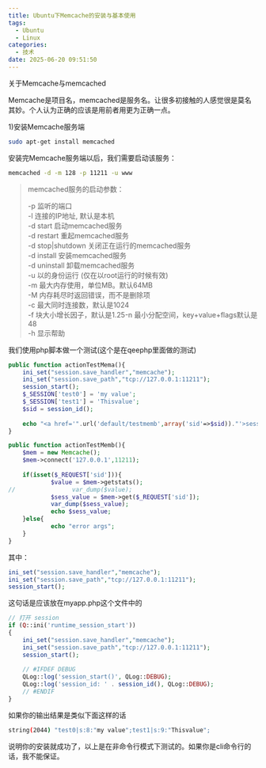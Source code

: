 ```yaml
---
title: Ubuntu下Memcache的安装与基本使用
tags:
  - Ubuntu
  - Linux
categories:
  - 技术
date: 2025-06-20 09:51:50
---
```


关于Memcache与memcached

Memcache是项目名，memcached是服务名。让很多初接触的人感觉很是莫名其妙。个人认为正确的应该是用前者用更为正确一点。

1)安装Memcache服务端

```bash
sudo apt-get install memcached
```

安装完Memcache服务端以后，我们需要启动该服务：

```bash
memcached -d -m 128 -p 11211 -u www
```

> memcached服务的启动参数：
>
> -p 监听的端口  
> -l 连接的IP地址, 默认是本机  
> -d start 启动memcached服务  
> -d restart 重起memcached服务  
> -d stop|shutdown 关闭正在运行的memcached服务  
> -d install 安装memcached服务  
> -d uninstall 卸载memcached服务  
> -u 以的身份运行 (仅在以root运行的时候有效)  
> -m 最大内存使用，单位MB。默认64MB  
> -M 内存耗尽时返回错误，而不是删除项  
> -c 最大同时连接数，默认是1024  
> -f 块大小增长因子，默认是1.25-n 最小分配空间，key+value+flags默认是48  
> -h 显示帮助

我们使用php脚本做一个测试(这个是在qeephp里面做的测试)

```php
public function actionTestMema(){
    ini_set("session.save_handler","memcache");
    ini_set("session.save_path","tcp://127.0.0.1:11211");
    session_start();
    $_SESSION['test0'] = 'my value';
    $_SESSION['test1'] = 'Thisvalue';
    $sid = session_id();
    
    echo "<a href='".url('default/testmemb',array('sid'=>$sid))."'>session</a>";
}

public function actionTestMemb(){
    $mem = new Memcache();
    $mem->connect('127.0.0.1',11211);
    
    if(isset($_REQUEST['sid'])){
            $value = $mem->getstats();
//                var_dump($value);
            $sess_value = $mem->get($_REQUEST['sid']);
            var_dump($sess_value);
            echo $sess_value;
    }else{
            echo "error args";
    }
}
```

其中：

```php
ini_set("session.save_handler","memcache");
ini_set("session.save_path","tcp://127.0.0.1:11211");
session_start();
```

这句话是应该放在myapp.php这个文件中的

```php
// 打开 session
if (Q::ini('runtime_session_start'))
{
	ini_set("session.save_handler","memcache");
	ini_set("session.save_path","tcp://127.0.0.1:11211");
	session_start();
	            
	// #IFDEF DEBUG
	QLog::log('session_start()', QLog::DEBUG);
	QLog::log('session_id: ' . session_id(), QLog::DEBUG);
	// #ENDIF
}
```

如果你的输出结果是类似下面这样的话

```bash
string(2044) "test0|s:8:"my value";test1|s:9:"Thisvalue";
```

说明你的安装就成功了，以上是在非命令行模式下测试的。如果你是cli命令行的话，我不能保证。
